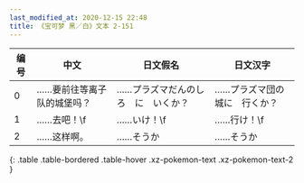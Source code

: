 ```yaml
---
last_modified_at: 2020-12-15 22:48
title: 《宝可梦 黑／白》文本 2-151
---
```

| 编号 | 中文 | 日文假名 | 日文汉字 |
| ---- | ---- | ---- | --- |
| 0 | ……要前往等离子队的城堡吗？ | ……プラズマだんのしろ　に　いくか？ | ……プラズマ団の城に　行くか？ |
| 1 | ……去吧！\f | ……いけ！\f | ……行け！\f |
| 2 | ……这样啊。 | ……そうか | ……そうか |
{: .table .table-bordered .table-hover .xz-pokemon-text .xz-pokemon-text-2 }